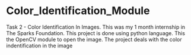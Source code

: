# Color_Identification_Module
Task 2 - Color Identification In Images.  This was my 1 month internship in The Sparks Foundation. This project is done using python language. This the OpenCV module to open the image. The project deals with the color indentification in the image 
